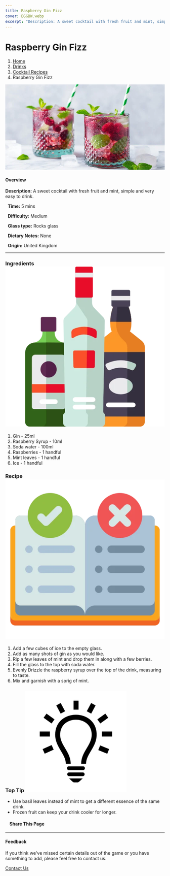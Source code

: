 ```yaml
---
title: Raspberry Gin Fizz
cover: BGGBW.webp
excerpt: "Description: A sweet cocktail with fresh fruit and mint, simple and very easy to drink."
---
```


# Raspberry Gin Fizz

1.  [Home](/)
2.  [Drinks](drinks)
3.  [Cocktail Recipes](drinks/cocktailrecipes)
4.  Raspberry Gin Fizz

![](/images/raspberry-gin-fizz.webp)

#### Overview

**Description:** A sweet cocktail with fresh fruit and mint, simple and very easy to drink.

  **Time:** 5 mins

  **Difficulty:** Medium

  **Glass type:** Rocks glass

  **Dietary Notes:** None

  **Origin:** United Kingdom

* * *

### Ingredients ![target](/images/liquor.webp)

1.  Gin - 25ml
2.  Raspberry Syrup - 10ml
3.  Soda water - 100ml
4.  Raspberries - 1 handful
5.  Mint leaves - 1 handful
6.  Ice - 1 handful

### Recipe ![target](/images/rules.webp)

1.  Add a few cubes of ice to the empty glass.
2.  Add as many shots of gin as you would like.
3.  Rip a few leaves of mint and drop them in along with a few berries.
4.  Fill the glass to the top with soda water.
5.  Evenly Drizzle the raspberry syrup over the top of the drink, measuring to taste.
6.  Mix and garnish with a sprig of mint.

### Top Tip ![target](/images/lightbulb.webp)

-   Use basil leaves instead of mint to get a different essence of the same drink.
-   Frozen fruit can keep your drink cooler for longer.

####     Share This Page

[](https://www.facebook.com/sharer/sharer.php?u=beergogglegames.co.uk/Drinks/CocktailRecipes/raspberry-gin-fizz)[](https://www.instagram.com/direct/new/)[](https://twitter.com/intent/tweet?url=beergogglegames.co.uk/Drinks/CocktailRecipes/raspberry-gin-fizz)

* * *

#### Feedback

If you think we've missed certain details out of the game or you have something to add, please feel free to contact us.

  
  
  
[Contact Us](contact)

